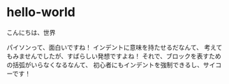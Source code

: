 # hello-world
こんにちは、世界

パイソンって、面白いですね！
インデントに意味を持たせるだなんて、
考えてもみませんでしたが、すばらしい発想ですよね！
それで、ブロックを表すための括弧がいらなくなるなんて、
初心者にもインデントを強制できるし、サイコーです！
